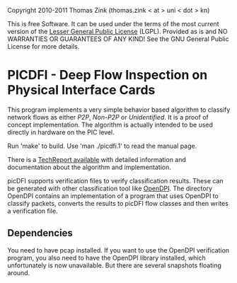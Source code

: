 Copyright 2010-2011 Thomas Zink (thomas.zink < at > uni < dot > kn)

This is free Software. It can be used under the terms of the most
current version of the [Lesser General Public License][lgpl] (LGPL).
Provided as is and NO WARRANTIES OR GUARANTEES OF ANY KIND! See the GNU General Public License for more details.

# PICDFI - Deep Flow Inspection on Physical Interface Cards ##################

This program implements a very simple behavior based algorithm to classify
network flows as either _P2P_, _Non-P2P_ or _Unidentified_. It is a proof of
concept implementation. The algorithm is actually intended to be used directly
in hardware on the PIC level.

Run 'make' to build. Use 'man ./picdfi.1' to read the manual page.

There is a [TechReport available][techreport] with detailed information and documentation about the algorithm
and implementation.

picDFI supports verification files to verify classification results. These can be generated with other classification
tool like [OpenDPI][opendpi]. The directory OpenDPI contains an implementation of a program that uses OpenDPI to
classify packets, converts the results to picDFI flow classes and then writes a verification file.

## Dependencies

You need to have pcap installed. If you want to use the OpenDPI verification program, you also need to have the OpenDPI
library installed, which unfortunately is now unavailable. But there are several snapshots floating around.

[lgpl]: http://www.gnu.org/copyleft/lesser.html "LGPL"
[techreport]: http://nbn-resolving.de/urn:nbn:de:bsz:352-188702 "Analysis and efficient classification of P2P file sharing traffic"
[opendpi]: http://www.opendpi.org/ "OpenDPI"
